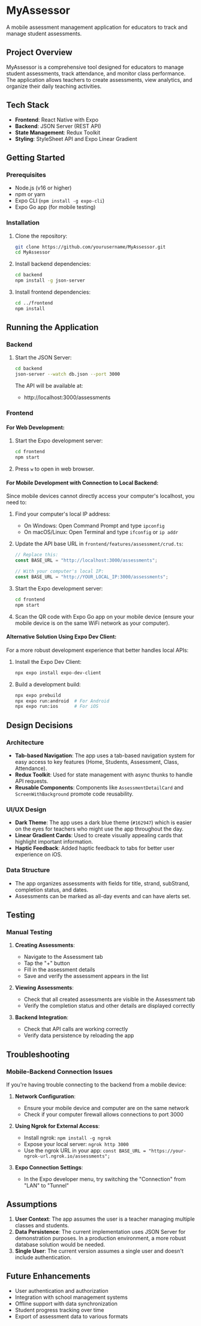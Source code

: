 # MyAssessor

A mobile assessment management application for educators to track and manage student assessments.

## Project Overview

MyAssessor is a comprehensive tool designed for educators to manage student assessments, track attendance, and monitor class performance. The application allows teachers to create assessments, view analytics, and organize their daily teaching activities.

## Tech Stack

-   **Frontend**: React Native with Expo
-   **Backend**: JSON Server (REST API)
-   **State Management**: Redux Toolkit
-   **Styling**: StyleSheet API and Expo Linear Gradient

## Getting Started

### Prerequisites

-   Node.js (v16 or higher)
-   npm or yarn
-   Expo CLI (`npm install -g expo-cli`)
-   Expo Go app (for mobile testing)

### Installation

1. Clone the repository:

    ```bash
    git clone https://github.com/yourusername/MyAssessor.git
    cd MyAssessor
    ```

2. Install backend dependencies:

    ```bash
    cd backend
    npm install -g json-server
    ```

3. Install frontend dependencies:
    ```bash
    cd ../frontend
    npm install
    ```

## Running the Application

### Backend

1. Start the JSON Server:

    ```bash
    cd backend
    json-server --watch db.json --port 3000
    ```

    The API will be available at:

    - http://localhost:3000/assessments

### Frontend

#### For Web Development:

1. Start the Expo development server:

    ```bash
    cd frontend
    npm start
    ```

2. Press `w` to open in web browser.

#### For Mobile Development with Connection to Local Backend:

Since mobile devices cannot directly access your computer's localhost, you need to:

1. Find your computer's local IP address:

    - On Windows: Open Command Prompt and type `ipconfig`
    - On macOS/Linux: Open Terminal and type `ifconfig` or `ip addr`

2. Update the API base URL in `frontend/features/assessment/crud.ts`:

    ```typescript
    // Replace this:
    const BASE_URL = "http://localhost:3000/assessments";

    // With your computer's local IP:
    const BASE_URL = "http://YOUR_LOCAL_IP:3000/assessments";
    ```

3. Start the Expo development server:

    ```bash
    cd frontend
    npm start
    ```

4. Scan the QR code with Expo Go app on your mobile device (ensure your mobile device is on the same WiFi network as your computer).

#### Alternative Solution Using Expo Dev Client:

For a more robust development experience that better handles local APIs:

1. Install the Expo Dev Client:

    ```bash
    npx expo install expo-dev-client
    ```

2. Build a development build:
    ```bash
    npx expo prebuild
    npx expo run:android  # For Android
    npx expo run:ios      # For iOS
    ```

## Design Decisions

### Architecture

-   **Tab-based Navigation**: The app uses a tab-based navigation system for easy access to key features (Home, Students, Assessment, Class, Attendance).
-   **Redux Toolkit**: Used for state management with async thunks to handle API requests.
-   **Reusable Components**: Components like `AssessmentDetailCard` and `ScreenWithBackground` promote code reusability.

### UI/UX Design

-   **Dark Theme**: The app uses a dark blue theme (`#162947`) which is easier on the eyes for teachers who might use the app throughout the day.
-   **Linear Gradient Cards**: Used to create visually appealing cards that highlight important information.
-   **Haptic Feedback**: Added haptic feedback to tabs for better user experience on iOS.

### Data Structure

-   The app organizes assessments with fields for title, strand, subStrand, completion status, and dates.
-   Assessments can be marked as all-day events and can have alerts set.

## Testing

### Manual Testing

1. **Creating Assessments**:

    - Navigate to the Assessment tab
    - Tap the "+" button
    - Fill in the assessment details
    - Save and verify the assessment appears in the list

2. **Viewing Assessments**:

    - Check that all created assessments are visible in the Assessment tab
    - Verify the completion status and other details are displayed correctly

3. **Backend Integration**:
    - Check that API calls are working correctly
    - Verify data persistence by reloading the app

## Troubleshooting

### Mobile-Backend Connection Issues

If you're having trouble connecting to the backend from a mobile device:

1. **Network Configuration**:

    - Ensure your mobile device and computer are on the same network
    - Check if your computer firewall allows connections to port 3000

2. **Using Ngrok for External Access**:

    - Install ngrok: `npm install -g ngrok`
    - Expose your local server: `ngrok http 3000`
    - Use the ngrok URL in your app: `const BASE_URL = "https://your-ngrok-url.ngrok.io/assessments";`

3. **Expo Connection Settings**:
    - In the Expo developer menu, try switching the "Connection" from "LAN" to "Tunnel"

## Assumptions

1. **User Context**: The app assumes the user is a teacher managing multiple classes and students.
2. **Data Persistence**: The current implementation uses JSON Server for demonstration purposes. In a production environment, a more robust database solution would be needed.
3. **Single User**: The current version assumes a single user and doesn't include authentication.

## Future Enhancements

-   User authentication and authorization
-   Integration with school management systems
-   Offline support with data synchronization
-   Student progress tracking over time
-   Export of assessment data to various formats
